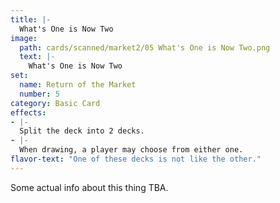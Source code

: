```yaml
---
title: |-
  What's One is Now Two
image: 
  path: cards/scanned/market2/05 What's One is Now Two.png
  text: |-
    What's One is Now Two
set:
  name: Return of the Market
  number: 5
category: Basic Card
effects: 
- |-
  Split the deck into 2 decks.
- |-
  When drawing, a player may choose from either one.
flavor-text: "One of these decks is not like the other."
---
```

Some actual info about this thing TBA.
